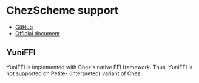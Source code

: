 ChezScheme support
==================

* [GitHub](https://github.com/cisco/ChezScheme)
* [Official document](http://cisco.github.io/ChezScheme/csug9.4/csug.html)

YuniFFI
-------

YuniFFI is implemented with Chez's native FFI framework. Thus, YuniFFI is not supported on Petite- (interpreted) variant of Chez.

